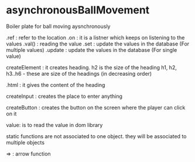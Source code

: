 # asynchronousBallMovement
Boiler plate for ball moving aysnchronously

.ref : refer to the location
.on : it is a listner which keeps on listening to the values
.val() : reading the value
.set : update the values in the database (For multiple values)
.update : update the values in the database (For single value)

createElement : it creates heading. h2 is the size of the heading
h1, h2, h3..h6 - these are size of the headings (in decreasing order)

.html : it gives the content of the heading

createInput : creates the place to enter anything

createButton : creates the button on the screen where the player can click on it

value: is to read the value in dom library

static functions are not associated to one object. they will be associated to multiple objects

=> : arrow function